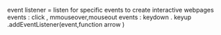 event listener = listen for specific events to create interactive webpages 
events : click , mmouseover,mouseout
events : keydown . keyup
.addEventListener(event,function arrow )
